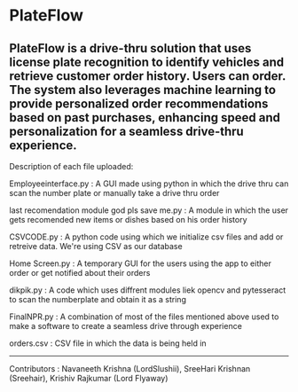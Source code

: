 # PlateFlow
PlateFlow is a drive-thru solution that uses license plate recognition to identify vehicles and retrieve customer order history. Users can order. The system also leverages machine learning to provide personalized order recommendations based on past purchases, enhancing speed and personalization for a seamless drive-thru experience.
---------------------------------------------------------------------------------------------------------------------------------------------------------------------------------------------------------------------------------------------------------------------------

Description of each file uploaded:

Employeeinterface.py : A GUI made using python in which the drive thru can scan the number plate or manually take a drive thru order

last recomendation module god pls save me.py : A module in which the user gets recomended new items or dishes based on his order history 

CSVCODE.py : A python code using which we initialize csv files and add or retreive data. We're using CSV as our database

Home Screen.py : A  temporary GUI for the users using the app to either order or get notified about their orders

dikpik.py : A code which uses diffrent modules liek opencv and pytesseract to scan the numberplate and obtain it as a string 

FinalNPR.py : A combination of most of the files mentioned above used to make a software to create a seamless drive through experience 

orders.csv : CSV file in which the data is being held in 

---------------------------------------------------------------------------------------------------------------------------------------------------------------------------------------------------------------------------------------------------------------------------



Contributors : Navaneeth Krishna (LordSlushii), SreeHari Krishnan (Sreehair), Krishiv Rajkumar (Lord Flyaway)
